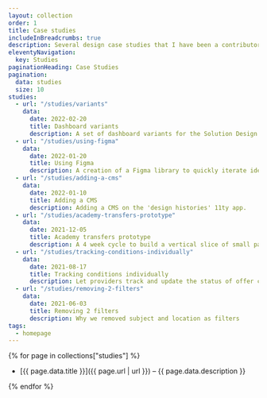 ```yaml
---
layout: collection
order: 1
title: Case studies
includeInBreadcrumbs: true
description: Several design case studies that I have been a contributor or completely implemented.
eleventyNavigation:
  key: Studies
paginationHeading: Case Studies
pagination:
  data: studies
  size: 10
studies:
  - url: "/studies/variants"
    data:
      date: 2022-02-20
      title: Dashboard variants
      description: A set of dashboard variants for the Solution Design and Development team.
  - url: "/studies/using-figma"
    data:
      date: 2022-01-20
      title: Using Figma
      description: A creation of a Figma library to quickly iterate ideas with little time cost.
  - url: "/studies/adding-a-cms"
    data:
      date: 2022-01-10
      title: Adding a CMS
      description: Adding a CMS on the 'design histories' 11ty app.
  - url: "/studies/academy-transfers-prototype"
    data:
      date: 2021-12-05
      title: Academy transfers prototype
      description: A 4 week cycle to build a vertical slice of small part of the service.
  - url: "/studies/tracking-conditions-individually"
    data:
      date: 2021-08-17
      title: Tracking conditions individually
      description: Let providers track and update the status of offer conditions individually.
  - url: "/studies/removing-2-filters"
    data:
      date: 2021-06-03
      title: Removing 2 filters
      description: Why we removed subject and location as filters
tags:
  - homepage
---
```


{% for page in collections["studies"] %}

- [{{ page.data.title }}]({{ page.url | url }}) – {{ page.data.description }}

{% endfor %}
